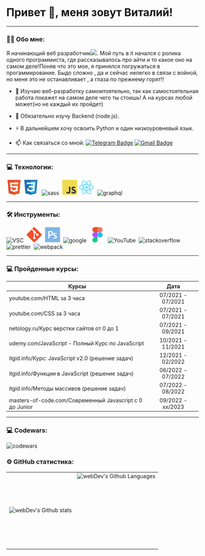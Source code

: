
# Привет 👋, меня зовут Виталий!
---

### :man_technologist: Обо мне:

Я начинающий веб разработчик<img src="https://media.giphy.com/media/WUlplcMpOCEmTGBtBW/giphy.gif" width="30px">. Мой путь в it начался с ролика одного программиста, где рассказывалось про айти и то какое оно на самом деле!Поняв что это мое, я принялся погружаться в прогаммирование. Быдо сложно , да и сейчас нелегко в связи с войной, но меня это не останавливает , а глаза по прежнему горят!!

- :telescope: Изучаю веб-разработку самомтоятельно, так как самостоятельная работа покажет на самом деле чего ты стоишь! А на курсах любой может(но не каждый их пройдет)

- :seedling: Обязательно изучу Backend (node.js).

- :zap:  В дальнейшем хочу освоить Python и один низкоуровневый язык.


- :mailbox: Как связаться со мной: [![Telegram Badge](https://img.shields.io/badge/-beardmenx-blue?style=flat&logo=Telegram&logoColor=white)](https://t.me/BeardmenX) [![Gmail Badge](https://img.shields.io/badge/-gmail-red?style=flat&logo=Gmail&logoColor=white)](mailto:beardmenx@gmail.com)

---


### 💻 Технологии:

<div>

  <img src="https://github.com/devicons/devicon/blob/master/icons/html5/html5-original.svg" title="html5" alt="html5" width="40" height="40"/>
  <img src="https://github.com/devicons/devicon/blob/master/icons/css3/css3-original.svg" title="css" alt="css" width="40" height="40"/>&nbsp
   <img src="https://cdn-icons-png.flaticon.com/512/919/919831.png" title="sass" alt="sass" width="40" height="40"/>&nbsp
  <img src="https://github.com/devicons/devicon/blob/master/icons/javascript/javascript-original.svg" title="javascript" alt="javascript" width="40" height="40"/>
  <img src="https://github.com/devicons/devicon/blob/master/icons/react/react-original.svg" title="reactjs" alt="reactjs" width="40" height="40"/>&nbsp
    <img src="https://graphql.org/img/logo.svg" title="graphql" alt="graphql" width="40" height="40"/>&nbsp

---

### 🛠 Инструменты:

<div>
  <img src="https://cdn-icons-png.flaticon.com/512/906/906324.png" title="Visual Studio Code" alt="VSC" width="40" height="40"/>&nbsp;
    <img src="https://github.com/devicons/devicon/blob/master/icons/git/git-original.svg" title="git" alt="git" width="40" height="40"/>&nbsp
  <img src="https://github.com/devicons/devicon/blob/master/icons/photoshop/photoshop-plain.svg" title="photoshop" alt="photoshop" width="40" height="40"/>&nbsp;
  <img src="https://cdn-icons-png.flaticon.com/512/300/300221.png" title="google" alt="google" width="40" height="40"/>&nbsp;
  <img src="https://github.com/devicons/devicon/blob/master/icons/figma/figma-original.svg" title="figma" alt="figma" width="40" height="40"/>&nbsp;
  <img src="https://cdn-icons-png.flaticon.com/512/187/187210.png" title="YouTube" alt="YouTube" width="40" height="40"/>&nbsp;
  <img src="https://cdn-icons-png.flaticon.com/512/2111/2111628.png" title="stackoverflow" alt="stackoverflow" width="40" height="40"/>&nbsp;
    <img src="https://prettier.io/icon.png" title="prettier" alt="prettier" width="40" height="40"/>&nbsp;
          <img src="https://webpack.js.org/icon-square-small-slack.1c7f4f7a52c41f94.png" title="webpack" alt="webpack" width="40" height="40"/>&nbsp
</div>

---

### 💻 Пройденные курсы:

| Курсы                                                           | Дата              |
| ----------------------------------------------------------------| :---------------: |
| youtube.com/HTML за 3 часа                                      | 07/2021 - 07/2021 |
| youtube.com/CSS за 3 часа                                       | 07/2021 - 07/2021 |
| netology.ru/Курс верстки сайтов от 0 до 1                       | 07/2021 - 09/2021 |
| udemy.com/JavaScript - Полный Курс по JavaScript                | 10/2021 - 11/2021 |
| itgid.info/Курс: JavaScript v2.0 (решение задач)                | 12/2021 - 02/2022 |
| itgid.info/Функции в JavaScript (решение задач)                 | 06/2022 - 07/2022 |
| itgid.info/Методы массивов (решение задач)                      | 07/2022 - 08/2022 |
| masters-of-code.com/Современный Javascript c 0 до Junior        | 09/2022 - xx/2023 |

---

### 💻 Codewars:

![codewars](https://www.codewars.com/users/BeardmenX/badges/large)

### ⚙️ GitHub статистика:

<table>
  <tr>
    <td>
      <img align="left" src="http://github-readme-streak-stats.herokuapp.com?user=beardmenx&theme=cobalt" alt="webDev's Github stats" />
    </td>
    <td>
      <img height="195px" align="right" alt="webDev's Github Languages" src="https://github-readme-stats-sigma-five.vercel.app/api/top-langs/?username=beardmenx&layout=compact&theme=vision-friendly-dark" />
    </td>
  </tr>
</table>
